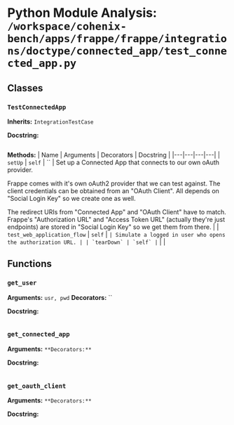# Python Module Analysis: `/workspace/cohenix-bench/apps/frappe/frappe/integrations/doctype/connected_app/test_connected_app.py`

## Classes

### `TestConnectedApp`
**Inherits:** `IntegrationTestCase`


**Docstring:**
```

```

**Methods:**
| Name | Arguments | Decorators | Docstring |
|---|---|---|---|
| `setUp` | `self` | `` | Set up a Connected App that connects to our own oAuth provider.

Frappe comes with it's own oAuth2 provider that we can test against. The
client credentials can be obtained from an "OAuth Client". All depends
on "Social Login Key" so we create one as well.

The redirect URIs from "Connected App" and "OAuth Client" have to match.
Frappe's "Authorization URL" and "Access Token URL" (actually they're
just endpoints) are stored in "Social Login Key" so we get them from
there. |
| `test_web_application_flow` | `self` | `` | Simulate a logged in user who opens the authorization URL. |
| `tearDown` | `self` | `` |  |





## Functions

### `get_user`
**Arguments:** `usr, pwd`
**Decorators:** ``

**Docstring:**
```

```
### `get_connected_app`
**Arguments:** ``
**Decorators:** ``

**Docstring:**
```

```
### `get_oauth_client`
**Arguments:** ``
**Decorators:** ``

**Docstring:**
```

```

